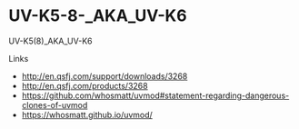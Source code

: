 # UV-K5-8-_AKA_UV-K6

UV-K5(8)_AKA_UV-K6

Links
- http://en.qsfj.com/support/downloads/3268
- http://en.qsfj.com/products/3268
- https://github.com/whosmatt/uvmod#statement-regarding-dangerous-clones-of-uvmod
- https://whosmatt.github.io/uvmod/





